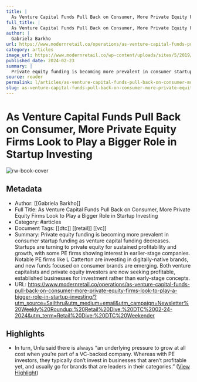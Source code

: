```yaml
---
title: |
  As Venture Capital Funds Pull Back on Consumer, More Private Equity Firms Look to Play a Bigger Role in Startup Investing
full_title: |
  As Venture Capital Funds Pull Back on Consumer, More Private Equity Firms Look to Play a Bigger Role in Startup Investing
author: |
  Gabriela Barkho
url: https://www.modernretail.co/operations/as-venture-capital-funds-pull-back-on-consumer-more-private-equity-firms-look-to-play-a-bigger-role-in-startup-investing/?utm_source=Sailthru&utm_medium=email&utm_campaign=Newsletter%20Weekly%20Roundup:%20Retail%20Dive:%20DTC%2002-24-2024&utm_term=Retail%20Dive:%20DTC%20Weekender
category: articles
image_url: https://www.modernretail.co/wp-content/uploads/sites/5/2019/05/money-hands.jpg
published_date: 2024-02-23
summary: |
  Private equity funding is becoming more prevalent in consumer startup funding as venture capital funding decreases. Startups are turning to private equity for sustained profitability and growth, with some PE firms showing interest in earlier-stage companies. Notable PE firms like L Catterton are investing in digitally-native brands, and new funds focused on consumer brands are emerging. Both venture capitalists and private equity investors are now seeking profitable, established businesses for investment rather than early-stage concepts.
source: reader
permalink: l/articles/as-venture-capital-funds-pull-back-on-consumer-more-private-equity-firms-look-to-play-a-bigger
slug: as-venture-capital-funds-pull-back-on-consumer-more-private-equity-firms-look-to-play-a-bigger
---
```

# As Venture Capital Funds Pull Back on Consumer, More Private Equity Firms Look to Play a Bigger Role in Startup Investing

![rw-book-cover](https://www.modernretail.co/wp-content/uploads/sites/5/2019/05/money-hands.jpg)

## Metadata
- Author: [[Gabriela Barkho]]
- Full Title: As Venture Capital Funds Pull Back on Consumer, More Private Equity Firms Look to Play a Bigger Role in Startup Investing
- Category: #articles
- Document Tags: [[dtc]] [[retail]] [[vc]] 
- Summary: Private equity funding is becoming more prevalent in consumer startup funding as venture capital funding decreases. Startups are turning to private equity for sustained profitability and growth, with some PE firms showing interest in earlier-stage companies. Notable PE firms like L Catterton are investing in digitally-native brands, and new funds focused on consumer brands are emerging. Both venture capitalists and private equity investors are now seeking profitable, established businesses for investment rather than early-stage concepts.
- URL: https://www.modernretail.co/operations/as-venture-capital-funds-pull-back-on-consumer-more-private-equity-firms-look-to-play-a-bigger-role-in-startup-investing/?utm_source=Sailthru&utm_medium=email&utm_campaign=Newsletter%20Weekly%20Roundup:%20Retail%20Dive:%20DTC%2002-24-2024&utm_term=Retail%20Dive:%20DTC%20Weekender

## Highlights
- In turn, Unlu said there is always “an underlying pressure to grow at all cost when you’re part of a VC-backed company. Whereas with PE investors, they typically don’t invest in businesses that aren’t profitable yet, and usually go for brands that are leaders in their categories.” ([View Highlight](https://read.readwise.io/read/01hqr118a4wrmaqetqqzwy0cf8))


